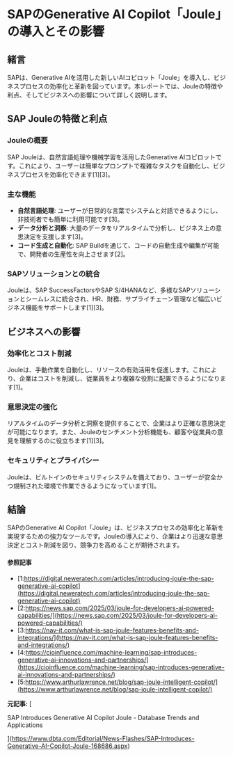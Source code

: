 # SAPのGenerative AI Copilot「Joule」の導入とその影響

## 緒言

SAPは、Generative AIを活用した新しいAIコピロット「Joule」を導入し、ビジネスプロセスの効率化と革新を図っています。本レポートでは、Jouleの特徴や利点、そしてビジネスへの影響について詳しく説明します。

## SAP Jouleの特徴と利点

### **Jouleの概要**

SAP Jouleは、自然言語処理や機械学習を活用したGenerative AIコピロットです。これにより、ユーザーは簡単なプロンプトで複雑なタスクを自動化し、ビジネスプロセスを効率化できます[1][3]。

### **主な機能**

- **自然言語処理**: ユーザーが日常的な言葉でシステムと対話できるようにし、非技術者でも簡単に利用可能です[3]。
- **データ分析と洞察**: 大量のデータをリアルタイムで分析し、ビジネス上の意思決定を支援します[3]。
- **コード生成と自動化**: SAP Buildを通じて、コードの自動生成や編集が可能で、開発者の生産性を向上させます[2]。

### **SAPソリューションとの統合**

Jouleは、SAP SuccessFactorsやSAP S/4HANAなど、多様なSAPソリューションとシームレスに統合され、HR、財務、サプライチェーン管理など幅広いビジネス機能をサポートします[1][3]。

## ビジネスへの影響

### **効率化とコスト削減**

Jouleは、手動作業を自動化し、リソースの有効活用を促進します。これにより、企業はコストを削減し、従業員をより複雑な役割に配置できるようになります[1]。

### **意思決定の強化**

リアルタイムのデータ分析と洞察を提供することで、企業はより正確な意思決定が可能になります。また、Jouleのセンチメント分析機能も、顧客や従業員の意見を理解するのに役立ちます[1][3]。

### **セキュリティとプライバシー**

Jouleは、ビルトインのセキュリティシステムを備えており、ユーザーが安全かつ規制された環境で作業できるようになっています[1]。

## 結論

SAPのGenerative AI Copilot「Joule」は、ビジネスプロセスの効率化と革新を実現するための強力なツールです。Jouleの導入により、企業はより迅速な意思決定とコスト削減を図り、競争力を高めることが期待されます。

#### 参照記事
- [1:https://digital.neweratech.com/articles/introducing-joule-the-sap-generative-ai-copilot](https://digital.neweratech.com/articles/introducing-joule-the-sap-generative-ai-copilot)
- [2:https://news.sap.com/2025/03/joule-for-developers-ai-powered-capabilities/](https://news.sap.com/2025/03/joule-for-developers-ai-powered-capabilities/)
- [3:https://nav-it.com/what-is-sap-joule-features-benefits-and-integrations/](https://nav-it.com/what-is-sap-joule-features-benefits-and-integrations/)
- [4:https://cioinfluence.com/machine-learning/sap-introduces-generative-ai-innovations-and-partnerships/](https://cioinfluence.com/machine-learning/sap-introduces-generative-ai-innovations-and-partnerships/)
- [5:https://www.arthurlawrence.net/blog/sap-joule-intelligent-copilot/](https://www.arthurlawrence.net/blog/sap-joule-intelligent-copilot/)


**元記事:** [
 SAP Introduces Generative AI Copilot Joule - Database Trends and Applications
](https://www.dbta.com/Editorial/News-Flashes/SAP-Introduces-Generative-AI-Copilot-Joule-168686.aspx)